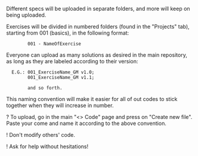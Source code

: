 Different specs will be uploaded in separate folders, and more will keep on being uploaded.

Exercises will be divided in numbered folders (found in the "Projects" tab), starting from 001 (basics), in the following format:

            001 - NameOfExercise
            


Everyone can upload as many solutions as desired in the main repository, as long as they are labeled according to their version:

      E.G.: 001_ExerciseName_GM v1.0;
            001_ExerciseName_GM v1.1;
      
            and so forth.
            
This naming convention will make it easier for all of out codes to stick together when they will increase in number.

? To upload, go in the main "<> Code" page and press on "Create new file". Paste your come and name it according to the above convention. 
     
     
! Don't modify others' code.

! Ask for help without hesitations!
